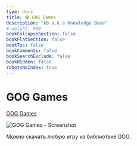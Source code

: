 ```yaml
---
type: docs
title: 🟢 GOG Games
description: "kb a.k.a Knowledge Base"
# weight: 900
bookCollapseSection: false
bookFlatSection: false
bookToc: false
bookComments: false
bookSearchExclude: false
bookHidden: false
robotsNoIndex: true
---
```


# GOG Games

[GOG Games](https://gog-games.to/?nt)

![GOG Games - Screenshot](@img/gog-games-screenshot.avif)

Можно скачать любую игру из библиотеке GOG.
